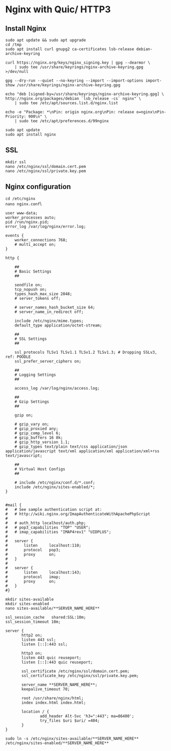 # Nginx with Quic/ HTTP3

## Install Nginx

`sudo apt update && sudo apt upgrade`\
`cd /tmp`\
`sudo apt install curl gnupg2 ca-certificates lsb-release debian-archive-keyring`

```
curl https://nginx.org/keys/nginx_signing.key | gpg --dearmor \
    | sudo tee /usr/share/keyrings/nginx-archive-keyring.gpg >/dev/null
```

`gpg --dry-run --quiet --no-keyring --import --import-options import-show /usr/share/keyrings/nginx-archive-keyring.gpg`

```
echo "deb [signed-by=/usr/share/keyrings/nginx-archive-keyring.gpg] \
http://nginx.org/packages/debian `lsb_release -cs` nginx" \
    | sudo tee /etc/apt/sources.list.d/nginx.list
```

```
echo -e "Package: *\nPin: origin nginx.org\nPin: release o=nginx\nPin-Priority: 900\n" \
    | sudo tee /etc/apt/preferences.d/99nginx
```

`sudo apt update`\
`sudo apt install nginx`

## SSL

`mkdir ssl`\
`nano /etc/nginx/ssl/domain.cert.pem`\
`nano /etc/nginx/ssl/private.key.pem`

## Nginx configuration

`cd /etc/nginx`\
`nano nginx.conf`\

```nginx
user www-data;
worker_processes auto;
pid /run/nginx.pid;
error_log /var/log/nginx/error.log;

events {
	worker_connections 768;
	# multi_accept on;
}

http {

	##
	# Basic Settings
	##

	sendfile on;
	tcp_nopush on;
	types_hash_max_size 2048;
	# server_tokens off;

	# server_names_hash_bucket_size 64;
	# server_name_in_redirect off;

	include /etc/nginx/mime.types;
	default_type application/octet-stream;

	##
	# SSL Settings
	##

	ssl_protocols TLSv1 TLSv1.1 TLSv1.2 TLSv1.3; # Dropping SSLv3, ref: POODLE
	ssl_prefer_server_ciphers on;

	##
	# Logging Settings
	##

	access_log /var/log/nginx/access.log;

	##
	# Gzip Settings
	##

	gzip on;

	# gzip_vary on;
	# gzip_proxied any;
	# gzip_comp_level 6;
	# gzip_buffers 16 8k;
	# gzip_http_version 1.1;
	# gzip_types text/plain text/css application/json application/javascript text/xml application/xml application/xml+rss text/javascript;

	##
	# Virtual Host Configs
	##

	# include /etc/nginx/conf.d/*.conf;
	include /etc/nginx/sites-enabled/*;
}


#mail {
#	# See sample authentication script at:
#	# http://wiki.nginx.org/ImapAuthenticateWithApachePhpScript
#
#	# auth_http localhost/auth.php;
#	# pop3_capabilities "TOP" "USER";
#	# imap_capabilities "IMAP4rev1" "UIDPLUS";
#
#	server {
#		listen     localhost:110;
#		protocol   pop3;
#		proxy      on;
#	}
#
#	server {
#		listen     localhost:143;
#		protocol   imap;
#		proxy      on;
#	}
#}
```

`mkdir sites-available`\
`mkdir sites-enabled`\
`nano sites-available/**SERVER_NAME_HERE**`

```nginx
ssl_session_cache   shared:SSL:10m;
ssl_session_timeout 10m;

server {
       http2 on;
       listen 443 ssl;
       listen [::]:443 ssl;

       http3 on;
       listen 443 quic reuseport;
       listen [::]:443 quic reuseport;

       ssl_certificate /etc/nginx/ssl/domain.cert.pem;
       ssl_certificate_key /etc/nginx/ssl/private.key.pem;

       server_name **SERVER_NAME_HERE**;
       keepalive_timeout 70;

       root /usr/share/nginx/html;
       index index.html index.html;

       location / {
               add_header Alt-Svc 'h3=":443"; ma=86400';
               try_files $uri $uri/ =404;
       }
}
```

`sudo ln -s /etc/nginx/sites-available/**SERVER_NAME_HERE** /etc/nginx/sites-enabled/**SERVER_NAME_HERE**`
